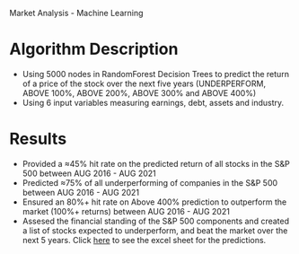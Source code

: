 Market Analysis - Machine Learning

# Algorithm Description
- Using 5000 nodes in RandomForest Decision Trees to predict the return of a price of the stock over the next five years (UNDERPERFORM, ABOVE 100%, ABOVE 200%, ABOVE 300% and  ABOVE 400%)
- Using 6 input variables measuring earnings, debt, assets and industry. 


# Results
- Provided a ≈45% hit rate on the predicted return of all stocks in the S&P 500 between AUG 2016 - AUG 2021
- Predicted ≈75% of all underperforming  of companies in the S&P 500 between AUG 2016 - AUG 2021
- Ensured an 80%+ hit rate on Above 400% prediction to outperform the market (100%+ returns) between AUG 2016 - AUG 2021
- Assesed the financial standing of the S&P 500 components and created a list of stocks expected to underperform, and beat the market over the next 5 years. Click 
[here](countOfPredictedValues.xlsx) to see the excel sheet for the predictions. 

